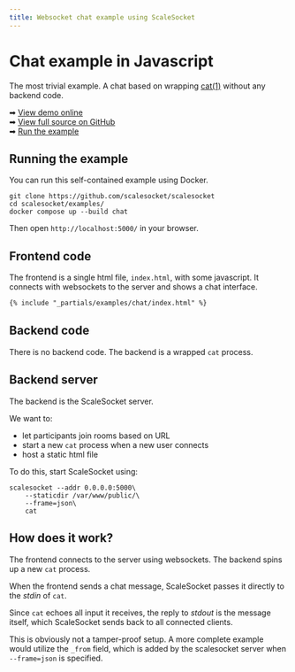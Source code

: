 ```yaml
---
title: Websocket chat example using ScaleSocket
---
```


# Chat example in Javascript

The most trivial example. A chat based on wrapping [cat(1)](https://linux.die.net/man/1/cat) without any backend code.

➡ [View demo online](https://demo-chat.scalesocket.org)  
➡ [View full source on GitHub](https://github.com/scalesocket/scalesocket/tree/main/examples/chat)  
➡ [Run the example](#running-the-example)

## Running the example

You can run this self-contained example using Docker.

```shell
git clone https://github.com/scalesocket/scalesocket
cd scalesocket/examples/
docker compose up --build chat
```

Then open `http://localhost:5000/` in your browser.

## Frontend code

The frontend is a single html file, `index.html`, with some javascript. It connects with websockets to the server and shows a chat interface.

```html
{% include "_partials/examples/chat/index.html" %}
```

## Backend code

There is no backend code. The backend is a wrapped `cat` process.

## Backend server

The backend is the ScaleSocket server.

We want to:
* let participants join rooms based on URL
* start a new `cat` process when a new user connects
* host a static html file

To do this, start ScaleSocket using:

```shell
scalesocket --addr 0.0.0.0:5000\
    --staticdir /var/www/public/\
    --frame=json\
    cat
```

## How does it work?

The frontend connects to the server using websockets. The backend spins up a new `cat` process.

When the frontend sends a chat message, ScaleSocket passes it directly to the *stdin* of `cat`.

Since `cat` echoes all input it receives, the reply to *stdout* is the message itself, which ScaleSocket sends back to all connected clients.

This is obviously not a tamper-proof setup. A more complete example would utilize the `_from` field, which is added by the scalesocket server when `--frame=json` is specified.
